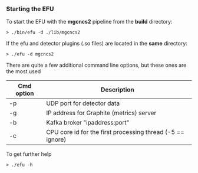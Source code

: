 ### Starting the EFU

To start the EFU with the __mgcncs2__ pipeline from the __build__ directory:

`> ./bin/efu -d ./lib/mgcncs2`

If the efu and detector plugins (.so files) are located in the __same__ directory:

`> ./efu -d mgcncs2`

There are quite a few additional command line options, but these ones are
the most used

Cmd option          | Description
-------------       | -------------
-p                  | UDP port for detector data
-g                  | IP address for Graphite (metrics) server
-b                  | Kafka broker "ipaddress:port"
-c                  | CPU core id for the first processing thread (-5 == ignore)

To get further help

`> ./efu -h`
